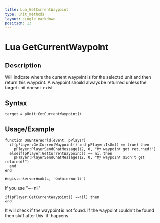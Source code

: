 ```yaml
---
title: Lua_GetCurrentWaypoint
type: unit_methods
layout: single_markdown
position: 13
---
```


# Lua GetCurrentWaypoint

## Description

Will indicate where the current waypoint is for the selected unit and then return this waypoint.
A waypoint should always be returned unless the target unit doesn't exist.

## Syntax

```
target = pUnit:GetCurrentWaypoint()
```

## Usage/Example

```
function OnEnterWorld(event, pPlayer)
  if(pPlayer:GetCurrentWaypoint() and pPlayer:IsGm() == true) then
    pPlayer:PlayerSendChatMessage(12, 0, "My waypoint got returned!")
  elseif(pPlayer:GetCurrentWaypoint() ~= nil then
    pPlayer:PlayerSendChatMessage(12, 0, "My waypoint didn't get returned!")
  end
end

RegisterServerHook(4, "OnEnterWorld")
```

If you use "~=nil"

```
if(pPlayer:GetCurrentWaypoint() ~=nil) then
end
```

It will check if the waypoint is not found. If the waypoint couldn't be found then stuff after this 'if' happens.